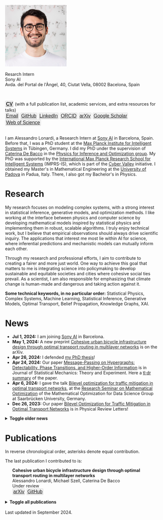 <style>
.nice-button {
    background-color: #f0f0f0;
    color: #2865de;
    border: 1px solid #dfdfdf;
    padding: 1px 2px;
    border-radius: 3px;
    cursor: pointer;
    font-size: 16px;
  }
  .no-bullet {
  list-style-type: none;
  }

  .responsive-image {
    width: 40%;
    max-width: 100%;
    height: auto;
    transition: width 0.3s ease; /* Smooth transition */
  }

  /* Media query for smaller screens */
  @media (max-width: 600px) {
    .responsive-image {
      width: 100%;
    }
  }
</style>

<img src="./files/alessandro.jpg" alt="profile" class="responsive-image" />

<p>
Resarch Intern<br/>
Sony AI<br/>
Avda. del Portal de l'Àngel, 40, Ciutat Vella, 08002 Bacelona, Spain
</p>
<br/>

<button type="button" class="nice-button"><a href="../files/CV_Alessandro_Lonardi.pdf" download><b>CV</b></a></button> (with a full publication list, academic services, and extra resources for talks)<br/>
<button type="button" class="nice-button">[Email](mailto:alessandro.lonardi.vr@gmail.com)</button>
<button type="button" class="nice-button">[GitHub](https://github.com/aleable)</button>
<button type="button" class="nice-button">[LinkedIn](https://www.linkedin.com/in/alonardi/)</button>
<button type="button" class="nice-button">[ORCID](https://orcid.org/0000-0003-4866-8088)</button>
<button type="button" class="nice-button">[arXiv](https://arxiv.org/search/?query=Alessandro+Lonardi&searchtype=author&abstracts=show&order=-announced_date_first&size=50)</button>
<button type="button" class="nice-button">[Google Scholar](https://scholar.google.com/citations?user=KPLxOj0AAAAJ&hl=en&oi=ao)</button>
<button type="button" class="nice-button">[Web of Science](https://www.webofscience.com/wos/author/record/GYA-1831-2022)</button>

<br/>
I am Alessandro Lonardi, a Research Intern at <a href="https://ai.sony/">Sony AI</a> in Barcelona, Spain. Before that, I was a PhD student at the <a href="https://is.mpg.de/">Max Planck Institute for Intelligent Systems</a> in Tübingen, Germany. I did my PhD under the supervision of <a href="https://cdebacco.com/">Caterina De Bacco</a> in the <a href="https://is.mpg.de/employees?_=1598796063852&action=index&controller=employees&departments=pio&query=&utf8=\%E2\%9C\%93">Physics for Inference and Optimization group</a>. My PhD was supported by the <a href="https://imprs.is.mpg.de">International Max Planck Research School for Intelligent Systems</a> (IMPRS-IS), which is part of the <a href="https://cyber-valley.de/en">Cyber Valley</a> initiative. I obtained my Master's in Mathematical Engineering at the <a href="https://www.unipd.it/en/">University of Padova</a> in Padua, Italy. There, I also got my Bachelor's in Physics.

<h1>Research</h1>

My research focuses on modeling complex systems, with a strong interest in statistical inference, generative models, and optimization methods. I like working at the interface between physics and computer science by developing mathematical models inspired by statistical physics and implementing them in robust, scalable algorithms.
I truly enjoy technical work, but I believe that empirical observations should always drive scientific inquiry. The applications that interest me most lie within AI for science, where inferential predictions and mechanistic models can mutually inform each other.

Through my research and professional efforts, I aim to contribute to creating a fairer and more just world. One way to achieve this goal that matters to me is integrating science into policymaking to develop sustainable and equitable societies and cities where cohesive social ties prevail. As a scientist, I am also responsible for emphasizing that climate change is human-made and dangerous and taking action against it.

<b>Some technical keywords, in no particular order:</b> Statistical Physics, Complex Systems, Machine Learning, Statistical Inference, Generative Models, Optimal Transport, Belief Propagation, Knowledge Graphs, XAI.

<h1>News</h1>

* <b>Jul 1, 2024:</b> I am joining [Sony AI](https://ai.sony/) in Barcelona.
* <b>May 1, 2024:</b> A new preprint <a href="https://arxiv.org/abs/2405.02052">Cohesive urban bicycle infrastructure design through optimal transport routing in multilayer networks</a> is on the arXiv.
* <b>Apr 26, 2024:</b> I defended <a href="https://publikationen.uni-tuebingen.de/xmlui/handle/10900/153202?locale-attribute=en">my PhD thesis</a>!
* <b>Apr 24, 2024:</b> Our paper  <a href="https://iopscience.iop.org/article/10.1088/1742-5468/ad343b">Message-Passing on Hypergraphs: Detectability, Phase Transitions, and Higher-Order Information</a> is in Journal of Statistical Mechanics: Theory and Experiment. Here a <a href="https://www.linkedin.com/feed/update/urn:li:activity:7188845420196884480/">tl;dr summary</a> of the paper.
* <b>Apr 6, 2024:</b> I gave the talk <a href="https://aleable.github.io/files/lonardi2024mop.pdf">Bilevel optimization for traffic mitigation in optimal transport networks</a>, at the <a href="https://www.mop.uni-saarland.de/teaching/MOPResearchSeminar/index.shtml">Research Seminar on Mathematical Optimization</a> of the Mathematical Optimization for Data Science Group at Saarbrücken University, Germany.
* <b>Dec 26, 2023:</b> Our paper <a href="https://journals.aps.org/prl/abstract/10.1103/PhysRevLett.131.267401">Bilevel Optimization for Traffic Mitigation in Optimal Transport Networks</a> is in Physical Review Letters!
<details>
  <summary><b>Toggle older news</b></summary>
<ul>

<br/><li><b>Dec 1, 2023:</b> A new preprint is online: <a href="https://arxiv.org/abs/2312.00708">Message-Passing on Hypergraphs: Detectability, Phase Transitions, and Higher-Order Information</a>. As a symbolic compensation for the emissions generated by our numerical experiments, <a href="https://nickruggeri.github.io/">Nick</a> and I planted a <a href="https://www.treedom.net/en/user/nicolo-ruggeri-7568/trees/ZMG-8DNK">Hyper Mango</a> 🥭.</li>
<li><b>Oct 9, 2023:</b> I do not use Twitter anymore. My social media profile is now <a href="https://www.linkedin.com/in/alonardi/">@alonardi</a> on LinkedIn.</li>
<li><b>Jun 28, 2023:</b> A new preprint is online: <a href="https://arxiv.org/abs/2306.16246">Bilevel Optimization for Traffic Mitigation in Optimal Transport Networks</a>.</li>
<li><b>Jul, 2023:</b> Two talks at <a href="https://netsci2023.wixsite.com/netsci2023">Netsci 2023</a>: Infrastructure adaptation and emergence of loops in network routing with time-dependent loads and Bilevel optimization for flow control in optimal transport networks.</li>
<li><b>Mar 9, 2023:</b> I gave a talk for the <a href="https://sites.google.com/view/netplace/home-page">NetPLACE Seminars</a> series.</li>
<li><b>Feb 3, 2023:</b> Our work <a href="https://journals.aps.org/pre/abstract/10.1103/PhysRevE.107.024302">Infrastructure adaptation and emergence of loops in network routing with time-dependent loads</a> is in Physical Review E!</li>
<li><b>Jan 20, 2023:</b> Our work <a href="https://www.frontiersin.org/articles/10.3389/fphy.2023.1089114/abstract">Immiscible Color Flows in Optimal Transport Networks for Image Classification</a> is in Frontiers in Physics! As a symbolic compensation for the emissions generated by our numerical experiments, <a href="https://diegoabt.github.io/">Diego</a> and I planted a <a href="https://www.treedom.net/en/page/register?id=49Z-KEWX">cocoa tree</a> 🌿.</li>
<li><b>May 6, 2022:</b> Our work <a href="https://www.nature.com/articles/s41598-022-11348-9">Multicommodity routing optimization for engineering networks</a> is in Scientific Reports!</li>
<li><b>May 4, 2022:</b> A new preprint is online: Immiscible Color Flows in Optimal Transport Networks for Image Classification.</li>
<li><b>Dec 21, 2021:</b> A new preprint is online: Infrastructure adaptation and emergence of loops in network routing with time-dependent loads.</li>
<li><b>Oct 13, 2021 - Feb 11, 2022:</b> I am a teaching assistant for the course of <a href="https://github.com/APMLA-2021/APMLA-WS_21-22_material">Advanced Probabilistic Machine Learning and Applications (2022)</a>, at <a href="https://uni-tuebingen.de/universitaet/">University of Tübingen</a>.</li>
<li><b>Oct 4, 2021:</b> Our work <a href="https://journals.aps.org/prresearch/abstract/10.1103/PhysRevResearch.3.043010">Designing optimal networks for multicommodity transport problem</a> is in Physical Review Research!</li>
<li><b>Jul 14, 2021:</b> Our work <a href="https://www.mdpi.com/1999-4893/14/7/189">Optimal Transport in Multilayer Networks for Traffic Flow Optimization</a> has just been published.</li>
<li><b>Apr 19, 2021 - July 31, 2021:</b> I was a teaching assistant for the course Advanced Probabilistic Machine Learning and Applications (2021), at <a href="https://uni-tuebingen.de/universitaet/">University of Tübingen</a>.</li>
<li><b>Feb 12, 2021:</b> I joined the <a href="https://imprs.is.mpg.de">International Max Planck Research School for Intelligent Systems</a>!</li>
</ul>
</details>

<h1>Publications</h1>

In reverse chronological order, asterisks denote equal contribution.

The last publication I contributed to is:

<ul class="no-bullet">
  <li><strong>Cohesive urban bicycle infrastructure design through optimal transport routing in multilayer networks</strong><br/>
  Alessandro Lonardi, Michael Szell, Caterina De Bacco<br/>
  Under review<br/>
  <button type="button" class="nice-button"><a href="https://arxiv.org/abs/2405.02052">arXiv</a></button> <button type="button" class="nice-button"><a href="https://github.com/cdebacco/MultiOT">GitHub</a></button></li>
</ul>

<details>
<summary><b>Toggle all publications</b></summary>

<br/><ul class="no-bullet">
  <li><strong>Designing Networks with Adaptation Rules and Optimal Transport</strong><br/>
  Alessandro Lonardi<br/>
  University of Tübingen (2024)<br/>
  <button type="button" class="nice-button"><a href="https://publikationen.uni-tuebingen.de/xmlui/handle/10900/153202?locale-attribute=en">PhD thesis</a></button></li>
</ul>

<ul class="no-bullet">
  <li><strong>Message-Passing on Hypergraphs: Detectability, Phase Transitions, and Higher-Order Information</strong><br/>
  Nicolò Ruggeri*, Alessandro Lonardi*, Caterina De Bacco<br/>
  Journal of Statistical Mechanics: Theory and Experiment (4), 043403 (2024)<br/>
  <button type="button" class="nice-button"><a href="https://iopscience.iop.org/article/10.1088/1742-5468/ad343b">Paper</a></button> <button type="button" class="nice-button"><a href="https://arxiv.org/abs/2312.00708">arXiv</a></button> <button type="button" class="nice-button"><a href="https://github.com/nickruggeri/hypergraph-message-passing">GitHub</a></button> <button type="button" class="nice-button"><a href="https://www.treedom.net/en/user/nicolo-ruggeri-7568/trees/ZMG-8DNK">CO₂ compensation</a></button></li>
</ul>

<ul class="no-bullet">
  <li><strong>Bilevel Optimization for Traffic Mitigation in Optimal Transport Networks</strong><br/>
  Alessandro Lonardi, Caterina De Bacco<br/>
  Physical Review Letters 131, 267401 (2023)<br/>
  <button type="button" class="nice-button"><a href="https://journals.aps.org/prl/abstract/10.1103/PhysRevLett.131.267401">Paper</a></button> <button type="button" class="nice-button"><a href="https://arxiv.org/abs/2306.16246">arXiv</a></button> <button type="button" class="nice-button"><a href="https://github.com/aleable/BROT">GitHub</a></button></li>
</ul>

<ul class="no-bullet">
  <li><strong>Immiscible Color Flows in Optimal Transport Networks for Image Classification</strong><br/>
  Alessandro Lonardi*, Diego Baptista*, Caterina De Bacco<br/>
  Frontiers in Physics 11:1089114 (2023)<br/>
  <button type="button" class="nice-button"><a href="https://www.frontiersin.org/articles/10.3389/fphy.2023.1089114/abstract">Paper</a></button> <button type="button" class="nice-button"><a href="https://arxiv.org/abs/2205.02938">arXiv</a></button> <button type="button" class="nice-button"><a href="https://github.com/aleable/MODI">GitHub</a></button> <button type="button" class="nice-button"><a href="https://github.com/aleable/MODI/blob/main/misc/POSTER_MODI.pdf">Poster</a></button> <button type="button" class="nice-button"><a href="https://www.treedom.net/en/page/register?id=49Z-KEWX">CO₂ compensation</a></button></li>
</ul>

<ul class="no-bullet">
  <li><strong>Infrastructure adaptation and emergence of loops in network routing with time-dependent loads</strong><br/>
  Alessandro Lonardi, Enrico Facca, Mario Putti, Caterina De Bacco<br/>
  Physical Review E 107, 024302 (2023)<br/>
  <button type="button" class="nice-button"><a href="https://journals.aps.org/pre/abstract/10.1103/PhysRevE.107.024302">Paper</a></button> <button type="button" class="nice-button"><a href="https://arxiv.org/abs/2112.10620">arXiv</a></button> <button type="button" class="nice-button"><a href="https://github.com/aleable/N-STARK">GitHub</a></button></li>
</ul>

<ul class="no-bullet">
  <li><strong>Multicommodity routing optimization for engineering networks</strong><br/>
  Alessandro Lonardi, Mario Putti, Caterina De Bacco<br/>
  Scientific Reports 12, 7474 (2022)<br/>
  <button type="button" class="nice-button"><a href="https://www.nature.com/articles/s41598-022-11348-9">Paper</a></button> <button type="button" class="nice-button"><a href="https://arxiv.org/abs/2110.06171">arXiv</a></button> <button type="button" class="nice-button"><a href="https://github.com/aleable/McOpt">GitHub</a></button></li>
</ul>

<ul class="no-bullet">
  <li><strong>Optimal Transport in Multilayer Networks for Traffic Flow Optimization</strong><br/>
  Abdullahi Adinoyi Ibrahim, Alessandro Lonardi, Caterina De Bacco<br/>
  Algorithms, 14(7), 189 (2021)<br/>
  <button type="button" class="nice-button"><a href="https://www.mdpi.com/1999-4893/14/7/189">Paper</a></button> <button type="button" class="nice-button"><a href="https://arxiv.org/abs/2106.07202">arXiv</a></button> <button type="button" class="nice-button"><a href="https://github.com/cdebacco/MultiOT">GitHub</a></button></li>
</ul>

<ul class="no-bullet">
  <li><strong>Designing optimal networks for multicommodity transport problem</strong><br/>
  Alessandro Lonardi, Enrico Facca, Mario Putti, Caterina De Bacco<br/>
  Physical Review Research 3, 043010 (2021)<br/>
  <button type="button" class="nice-button"><a href="https://link.aps.org/doi/10.1103/PhysRevResearch.3.043010">Paper</a></button> <button type="button" class="nice-button"><a href="https://arxiv.org/abs/2010.14377">arXiv</a></button> <button type="button" class="nice-button"><a href="https://github.com/aleable/McOpt">GitHub</a></button></li>
</ul>

</details>

<br/>
Last updated in September 2024.
